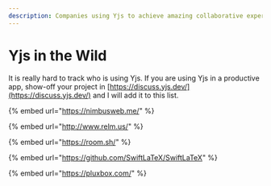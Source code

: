 ```yaml
---
description: Companies using Yjs to achieve amazing collaborative experiences
---
```


# Yjs in the Wild

It is really hard to track who is using Yjs. If you are using Yjs in a productive app, show-off your project in [https://discuss.yjs.dev/](https://discuss.yjs.dev/) and I will add it to this list.

{% embed url="https://nimbusweb.me/" %}

{% embed url="http://www.relm.us/" %}

{% embed url="https://room.sh/" %}

{% embed url="https://github.com/SwiftLaTeX/SwiftLaTeX" %}

{% embed url="https://pluxbox.com/" %}



